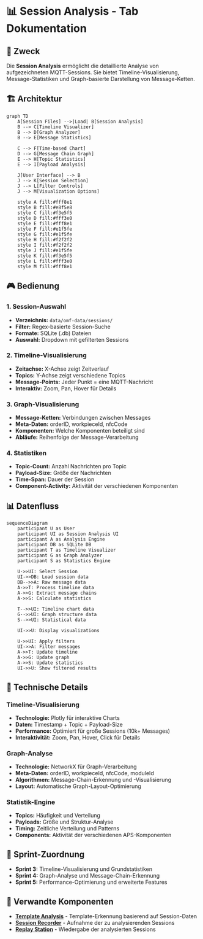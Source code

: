 # 📊 Session Analysis - Tab Dokumentation

## 🎯 Zweck

Die **Session Analysis** ermöglicht die detaillierte Analyse von aufgezeichneten MQTT-Sessions. Sie bietet Timeline-Visualisierung, Message-Statistiken und Graph-basierte Darstellung von Message-Ketten.

## 🏗️ Architektur

```mermaid
graph TD
    A[Session Files] -->|Load| B[Session Analysis]
    B --> C[Timeline Visualizer]
    B --> D[Graph Analyzer]
    B --> E[Message Statistics]
    
    C --> F[Time-based Chart]
    D --> G[Message Chain Graph]
    E --> H[Topic Statistics]
    E --> I[Payload Analysis]
    
    J[User Interface] --> B
    J --> K[Session Selection]
    J --> L[Filter Controls]
    J --> M[Visualization Options]
    
    style A fill:#fff8e1
    style B fill:#e8f5e8
    style C fill:#f3e5f5
    style D fill:#fff3e0
    style E fill:#fff8e1
    style F fill:#e1f5fe
    style G fill:#e1f5fe
    style H fill:#f2f2f2
    style I fill:#f2f2f2
    style J fill:#e1f5fe
    style K fill:#f3e5f5
    style L fill:#fff3e0
    style M fill:#fff8e1
```

## 🎮 Bedienung

### 1. **Session-Auswahl**
- **Verzeichnis:** `data/omf-data/sessions/`
- **Filter:** Regex-basierte Session-Suche
- **Formate:** SQLite (.db) Dateien
- **Auswahl:** Dropdown mit gefilterten Sessions

### 2. **Timeline-Visualisierung**
- **Zeitachse:** X-Achse zeigt Zeitverlauf
- **Topics:** Y-Achse zeigt verschiedene Topics
- **Message-Points:** Jeder Punkt = eine MQTT-Nachricht
- **Interaktiv:** Zoom, Pan, Hover für Details

### 3. **Graph-Visualisierung**
- **Message-Ketten:** Verbindungen zwischen Messages
- **Meta-Daten:** orderID, workpieceId, nfcCode
- **Komponenten:** Welche Komponenten beteiligt sind
- **Abläufe:** Reihenfolge der Message-Verarbeitung

### 4. **Statistiken**
- **Topic-Count:** Anzahl Nachrichten pro Topic
- **Payload-Size:** Größe der Nachrichten
- **Time-Span:** Dauer der Session
- **Component-Activity:** Aktivität der verschiedenen Komponenten

## 📊 Datenfluss

```mermaid
sequenceDiagram
    participant U as User
    participant UI as Session Analysis UI
    participant A as Analysis Engine
    participant DB as SQLite DB
    participant T as Timeline Visualizer
    participant G as Graph Analyzer
    participant S as Statistics Engine
    
    U->>UI: Select Session
    UI->>DB: Load session data
    DB-->>A: Raw message data
    A->>T: Process timeline data
    A->>G: Extract message chains
    A->>S: Calculate statistics
    
    T-->>UI: Timeline chart data
    G-->>UI: Graph structure data
    S-->>UI: Statistical data
    
    UI->>U: Display visualizations
    
    U->>UI: Apply filters
    UI->>A: Filter messages
    A->>T: Update timeline
    A->>G: Update graph
    A->>S: Update statistics
    UI->>U: Show filtered results
```

## 🔧 Technische Details

### **Timeline-Visualisierung**
- **Technologie:** Plotly für interaktive Charts
- **Daten:** Timestamp + Topic + Payload-Size
- **Performance:** Optimiert für große Sessions (10k+ Messages)
- **Interaktivität:** Zoom, Pan, Hover, Click für Details

### **Graph-Analyse**
- **Technologie:** NetworkX für Graph-Verarbeitung
- **Meta-Daten:** orderID, workpieceId, nfcCode, moduleId
- **Algorithmen:** Message-Chain-Erkennung und -Visualisierung
- **Layout:** Automatische Graph-Layout-Optimierung

### **Statistik-Engine**
- **Topics:** Häufigkeit und Verteilung
- **Payloads:** Größe und Struktur-Analyse
- **Timing:** Zeitliche Verteilung und Patterns
- **Components:** Aktivität der verschiedenen APS-Komponenten

## 🎯 Sprint-Zuordnung

- **Sprint 3:** Timeline-Visualisierung und Grundstatistiken
- **Sprint 4:** Graph-Analyse und Message-Chain-Erkennung
- **Sprint 5:** Performance-Optimierung und erweiterte Features

## 🔗 Verwandte Komponenten

- [**Template Analysis**](template-analysis.md) - Template-Erkennung basierend auf Session-Daten
- [**Session Recorder**](session-recorder.md) - Aufnahme der zu analysierenden Sessions
- [**Replay Station**](replay-station.md) - Wiedergabe der analysierten Sessions

